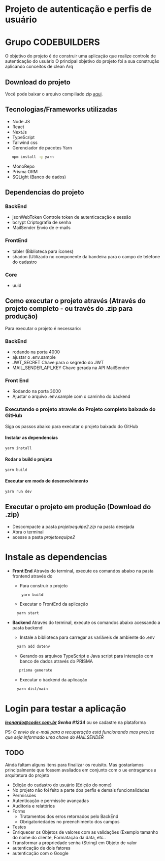# Projeto de autenticação e perfis de usuário 
# Grupo CODEBUILDERS

O objetivo do projeto é de construir uma aplicação que realize controle de autenticação do usuário 
O principal objetivo do projeto foi a sua construção aplicando conceitos de clean Arq
## Download do projeto
Você pode baixar o arquivo compiliado zip [aqui](https://github.com/My-Org-Projects/projeto-equipe-2/releases/download/v1.0.0/projetoequipe2.zip).

## Tecnologias/Frameworks utilizadas
- Node JS
- React
- NextJs
- TypeScript
- Tailwind css
- Gerenciador de pacotes Yarn 
```sh
   npm install -g yarn
```
- MonoRepo
- Prisma ORM
- SQLight (Banco de dados)

## Dependencias do projeto

### BackEnd
- jsonWebToken
  Controle token de autenticacação e sessão
- bcrypt
  Criptografia de senha
- MailSender
  Envio de e-mails
   
### FrontEnd
- tabler (Biblioteca para ícones)
- shadon (Utilizado no componente da bandeira para o campo de telefone do cadastro
### Core
- uuid

## Como executar o projeto através (Através do projeto completo - ou través do .zip para produção)
Para executar o projeto é necessario:

### BackEnd
- rodando na porta 4000
- ajustar o .env.sample
- JWT_SECRET 
  Chave para o segredo do JWT
- MAIL_SENDER_API_KEY
  Chave gerada na API MailSender
  
### Front End
- Rodando na porta 3000
- Ajustar o arquivo .env.sample com o caminho do backend
  
### Executando o projeto através do Projeto completo baixado do GitHub
Siga os passos abaixo para executar o projeto baixado do GitHub                                                                                  
#### Instalar as dependencias

```sh
yarn install
```
#### Rodar o build o projeto

```sh
yarn build
```
#### Executar em modo de desenvolvimento
```sh
yarn run dev
```

## Executar o projeto em produção (Download do .zip)

- Descompacte a pasta _projetoequipe2.zip_ na pasta desejada
- Abra o terminal
- acesse a pasta _projetoequipe2_
  
# Instale as dependencias
- **Front End**
  Através do terminal, execute os comandos abaixo na pasta frontend através do 
  - Para construir o projeto
  ```sh
      yarn build
  ```
  - Executar o FrontEnd da aplicação
    
  ```sh
    yarn start
  ```
- **Backend**
  Através do terminal, execute os comandos abaixo acessando a pasta backend
  - Instale a biblioteca para carregar as variáveis de ambiente do .env
    
   ``` sh
     yarn add dotenv
   ```
  - Gerando os arquivos TypeScript e Java script para interação com banco de dados através do PRISMA
    
  ```sh
     prisma generate
  ```
  - Executar o backend da aplicação
    
  ```sh
    yarn dist/main
  ```  
# Login para testar a aplicação
_**leonardo@coder.com.br Senha #1234**_ ou se cadastre na plataforma

PS: _O envio de e-mail para a recuperação está funcionando mas precisa que seja informado uma chave do MAILSENDER_

## TODO
Ainda faltam alguns itens para finalizar os reuisito. Mas gostaríamos principalmente que fossem avaliados em conjunto com o ue entragamos a arquitetura do projeto
- Edição do cadastro do usuário (Edição do nome)
- No projeto não foi feito a parte dos perfis e demais funcionalidades
- Permissões
- Autenticação e permissõe avançadas
- Auditoria e relatórios
- Forms
  - Tratamentos dos erros retornados pelo BackEnd
  - Obrigatoriedades no preenchimento dos campos
- Testes
- Enriquecer os Objetos de valores com as validações (Exemplo tamanho do nome do cliente, Formatação da data, etc..
- Transformar a propriedade senha (String) em Objeto de valor
- autenticação de dois fatores
- autenticação com o Google

  
